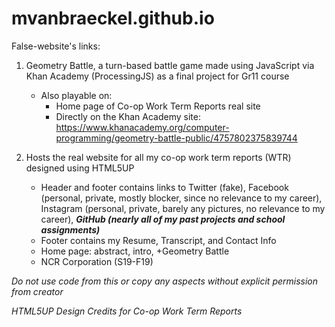 # mvanbraeckel.github.io


False-website's links:

1. Geometry Battle, a turn-based battle game made using JavaScript via Khan Academy (ProcessingJS) as a final project for Gr11 course

    - Also playable on:
        - Home page of Co-op Work Term Reports real site
        - Directly on the Khan Academy site: https://www.khanacademy.org/computer-programming/geometry-battle-public/4757802375839744

2. Hosts the real website for all my co-op work term reports (WTR) designed using HTML5UP

    - Header and footer contains links to Twitter (fake), Facebook (personal, private, mostly blocker, since no relevance to my career), Instagram (personal, private, barely any pictures, no relevance to my career), ***GitHub (nearly all of my past projects and school assignments)*** 
    - Footer contains my Resume, Transcript, and Contact Info
    - Home page: abstract, intro, +Geometry Battle
    - NCR Corporation (S19-F19)

*Do not use code from this or copy any aspects without explicit permission from creator*

*HTML5UP Design Credits for Co-op Work Term Reports*
